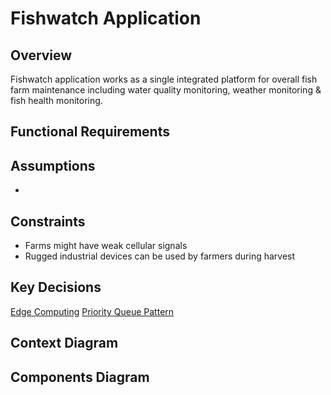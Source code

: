 # Fishwatch Application 
## Overview
Fishwatch application works as a single integrated platform for overall fish farm maintenance including water quality monitoring, weather monitoring & fish health monitoring.
## Functional Requirements

## Assumptions
- 

## Constraints
- Farms might have weak cellular signals
- Rugged industrial devices can be used by farmers during harvest

## Key Decisions
[Edge Computing](ADR/001_ADR_Edge_Computing.md)
[Priority Queue Pattern](ADR/002_ADR_Priority_Queue.md)


## Context Diagram

## Components Diagram
